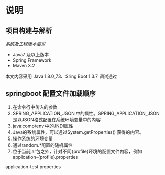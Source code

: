 # 说明

## 项目构建与解析

*系统及工程版本要求*

* Java7 及以上版本
* Spring Framework
* Maven 3.2

本文内容采用 Java 1.8.0_73、Sring Boot 1.3.7 调试通过

## springboot 配置文件加载顺序

1. 在命令行中传入的参数
2. SPRING_APPLICATION_JSON 中的属性。SPRING_APPLICATION_JSON 是以JSON格式配置在系统环境变量中的内容
3. java:comp/env 中的JNDI属性
4. Java的系统属性，可以通过System.getProperties() 获得的内容。
5. 操作系统的环境变量
6. 通过random.*配置的随机属性
7. 位于当前jar包之外，针对不同{profile}环境的配置文件内容，例如application-{profile}.properties

application-test.properties